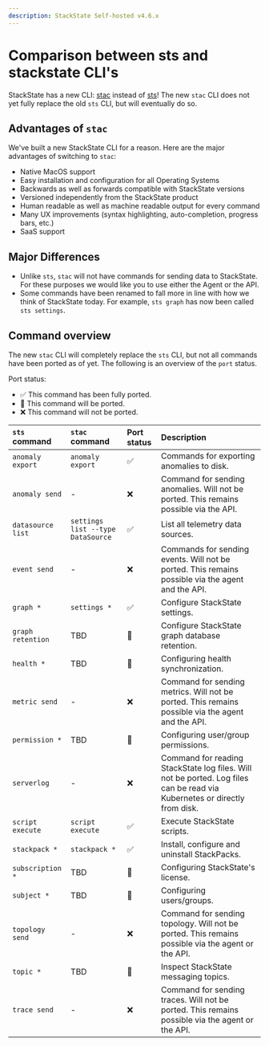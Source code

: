 ```yaml
---
description: StackState Self-hosted v4.6.x
---
```


# Comparison between sts and stackstate CLI's

StackState has a new CLI: [stac](/setup/cli-stac.md) instead of [sts](/setup/cli-sts.md)! The new `stac` CLI does not yet fully replace the old `sts` CLI, but will eventually do so.

## Advantages of `stac`

We've built a new StackState CLI for a reason. Here are the major advantages of switching to `stac`:

 * Native MacOS support
 * Easy installation and configuration for all Operating Systems
 * Backwards as well as forwards compatible with StackState versions
 * Versioned independently from the StackState product
 * Human readable as well as machine readable output for every command
 * Many UX improvements (syntax highlighting, auto-completion, progress bars, etc.)
 * SaaS support

## Major Differences

 * Unlike `sts`, `stac` will not have commands for sending data to StackState. For these purposes we would like you to use either the Agent or the API. 
 * Some commands have been renamed to fall more in line with how we think of StackState today. For example, `sts graph` has now been called `sts settings`.

## Command overview

The new `stac` CLI will completely replace the `sts` CLI, but not all commands have been ported as of yet. The following is an overview of the `port` status.

Port status:
 - ✅ This command has been fully ported.
 - 🚧 This command will be ported.
 - ❌ This command will not be ported.

| `sts` command | `stac` command | Port status |   Description | 
| :--- |:--- | :- | :--- |
| `anomaly export` | `anomaly export` |  ✅ | Commands for exporting anomalies to disk. |
| `anomaly send` | - | ❌ | Command for sending anomalies. Will not be ported. This remains possible via the API. |
| `datasource list` | `settings list --type DataSource` | ✅ | List all telemetry data sources. |
| `event send` | - | ❌ | Commands for sending events. Will not be ported. This remains possible via the agent and the API. |
| `graph *` | `settings *` | ✅ | Configure StackState settings. |
| `graph retention` | TBD | 🚧 | Configure StackState graph database retention. |
| `health *` | TBD | 🚧 | Configuring health synchronization. |
| `metric send` | - | ❌ | Command for sending metrics. Will not be ported. This remains possible via the agent and the API. |
| `permission *` | TBD | 🚧 | Configuring user/group permissions. |
| `serverlog` | - | ❌ | Command for reading StackState log files. Will not be ported. Log files can be read via Kubernetes or directly from disk. |
| `script execute` | `script execute` | ✅ | Execute StackState scripts. | 
| `stackpack *` | `stackpack *` | ✅ | Install, configure and uninstall StackPacks. |
| `subscription *` | TBD | 🚧 | Configuring StackState's license. |
| `subject *` | TBD | 🚧 | Configuring users/groups. |
| `topology send` | - | ❌ | Command for sending topology. Will not be ported. This remains possible via the agent or the API. |
| `topic *` | TBD | 🚧 | Inspect StackState messaging topics. |
| `trace send` | - | ❌ | Command for sending traces. Will not be ported. This remains possible via the agent or the API. |
